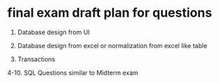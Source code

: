 # final exam draft plan for questions



1. Database design from UI

2. Database design from excel or normalization from excel like table

3. Transactions

4-10. SQL Questions similar to Midterm exam
